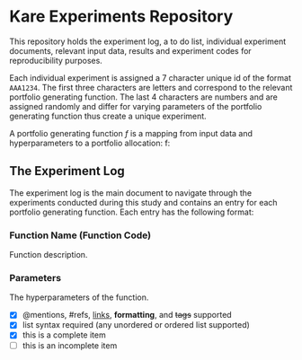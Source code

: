 # Kare Experiments Repository

This repository holds the experiment log, a to do list, individual experiment documents, relevant input data, results and experiment codes for reproducibility purposes.

Each individual experiment is assigned a 7 character unique id of the format `AAA1234`. The first three characters are letters and correspond to the relevant portfolio generating function. The last 4 characters are numbers and are assigned randomly and differ for varying parameters of the portfolio generating function thus create a unique experiment. 

A portfolio generating function *f* is a mapping from input data and hyperparameters to a portfolio allocation: f: 

## The Experiment Log

The experiment log is the main document to navigate through the experiments conducted during this study and contains an entry for each portfolio generating function. Each entry has the following format:

### Function Name (Function Code)

Function description.

### Parameters

The hyperparameters of the function.  

- [x] @mentions, #refs, [links](), **formatting**, and <del>tags</del> supported
- [x] list syntax required (any unordered or ordered list supported)
- [x] this is a complete item
- [ ] this is an incomplete item
